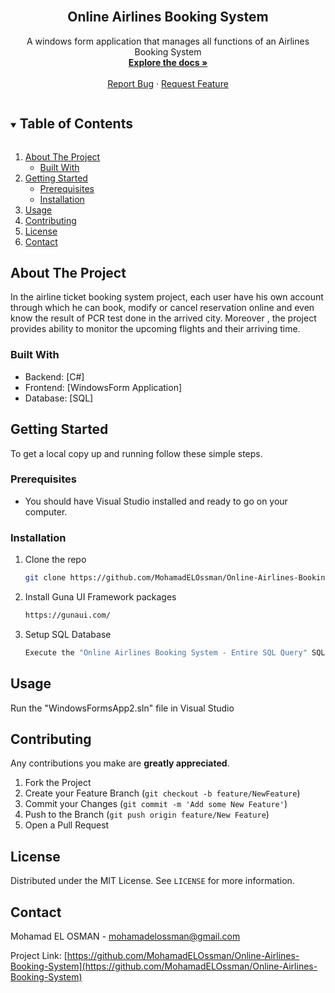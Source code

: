 <!-- PROJECT LOGO -->
<br />
<p align="center">

  <h2 align="center">Online Airlines Booking System</h2>

  <p align="center">
    A windows form application that manages all functions of an Airlines Booking System
    <br />
    <a href="https://github.com/MohamadELOssman/Online-Airlines-Booking-System"><strong>Explore the docs »</strong></a>
    <br />
    <br />
    <a href="https://github.com/MohamadELOssman/Online-Airlines-Booking-System/issues">Report Bug</a>
    ·
    <a href="https://github.com/MohamadELOssman/Online-Airlines-Booking-System/issues">Request Feature</a>
  </p>
</p>

<!-- TABLE OF CONTENTS -->
<details open="open">
  <summary><h2 style="display: inline-block">Table of Contents</h2></summary>
  <ol>
    <li>
      <a href="#about-the-project">About The Project</a>
      <ul>
        <li><a href="#built-with">Built With</a></li>
      </ul>
    </li>
    <li>
      <a href="#getting-started">Getting Started</a>
      <ul>
        <li><a href="#prerequisites">Prerequisites</a></li>
        <li><a href="#installation">Installation</a></li>
      </ul>
    </li>
    <li><a href="#usage">Usage</a></li>
    <li><a href="#contributing">Contributing</a></li>
    <li><a href="#license">License</a></li>
    <li><a href="#contact">Contact</a></li>
  </ol>
</details>

<!-- ABOUT THE PROJECT -->

## About The Project

<!-- [![Product Name Screen Shot][product-screenshot]](https://example.com) -->

In the airline ticket booking system project, each user have his own account through which he can book, modify or cancel reservation online and even know the result of PCR test done in the arrived city. Moreover , the project provides ability to monitor the upcoming flights and their arriving time.

### Built With

- Backend: [C#]
- Frontend: [WindowsForm Application]
- Database: [SQL]

<!-- GETTING STARTED -->

## Getting Started

To get a local copy up and running follow these simple steps.

### Prerequisites

- You should have Visual Studio installed and ready to go on your computer.

### Installation

1. Clone the repo
   ```sh
   git clone https://github.com/MohamadELOssman/Online-Airlines-Booking-System.git
   ```
2. Install Guna UI Framework packages
   ```sh
   https://gunaui.com/
   ```
3. Setup SQL Database
   ```sh
   Execute the "Online Airlines Booking System - Entire SQL Query" SQL query
   ```

<!-- USAGE EXAMPLES -->

## Usage

Run the "WindowsFormsApp2.sln" file in Visual Studio 

<!-- CONTRIBUTING -->

## Contributing

Any contributions you make are **greatly appreciated**.

1. Fork the Project
2. Create your Feature Branch (`git checkout -b feature/NewFeature`)
3. Commit your Changes (`git commit -m 'Add some New Feature'`)
4. Push to the Branch (`git push origin feature/New Feature`)
5. Open a Pull Request

<!-- LICENSE -->

## License

Distributed under the MIT License. See `LICENSE` for more information.

<!-- CONTACT -->

## Contact

Mohamad EL OSMAN - mohamadelossman@gmail.com

Project Link: [https://github.com/MohamadELOssman/Online-Airlines-Booking-System](https://github.com/MohamadELOssman/Online-Airlines-Booking-System)

<!-- MARKDOWN LINKS & IMAGES -->
<!-- https://www.markdownguide.org/basic-syntax/#reference-style-links -->

[contributors-shield]: https://img.shields.io/github/contributors/github_username/repo.svg?style=for-the-badge
[contributors-url]: https://github.com/github_username/repo_name/graphs/contributors
[forks-shield]: https://img.shields.io/github/forks/github_username/repo.svg?style=for-the-badge
[forks-url]: https://github.com/github_username/repo_name/network/members
[stars-shield]: https://img.shields.io/github/stars/github_username/repo.svg?style=for-the-badge
[stars-url]: https://github.com/github_username/repo_name/stargazers
[issues-shield]: https://img.shields.io/github/issues/github_username/repo.svg?style=for-the-badge
[issues-url]: https://github.com/github_username/repo_name/issues
[license-shield]: https://img.shields.io/github/license/github_username/repo.svg?style=for-the-badge
[license-url]: https://github.com/github_username/repo_name/blob/master/LICENSE.txt
[linkedin-shield]: https://img.shields.io/badge/-LinkedIn-black.svg?style=for-the-badge&logo=linkedin&colorB=555
[linkedin-url]: https://linkedin.com/in/github_username
